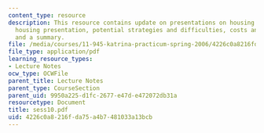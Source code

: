 ```yaml
---
content_type: resource
description: This resource contains update on presentations on housing group, preliminary
  housing presentation, potential strategies and difficulties, costs and financing
  and a summary.
file: /media/courses/11-945-katrina-practicum-spring-2006/4226c0a8216fda75a4b7481033a13bcb_sess10.pdf
file_type: application/pdf
learning_resource_types:
- Lecture Notes
ocw_type: OCWFile
parent_title: Lecture Notes
parent_type: CourseSection
parent_uid: 9950a225-d1fc-2677-e47d-e472072db31a
resourcetype: Document
title: sess10.pdf
uid: 4226c0a8-216f-da75-a4b7-481033a13bcb
---
```

